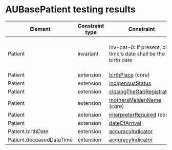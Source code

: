 # AUBasePatient testing results

|Element|Constraint type|Constraint|Tests|
| ------|---------------|----------|-----|
|Patient|invariant|inv-pat-0: If present, birth time's date shall be the birth date|[![inv-pat-0 tests](https://github.com/robstwd/au-fhir-base-test-cases/actions/workflows/AUBasePatient-validation.yml/badge.svg)](https://github.com/robstwd/au-fhir-base-test-cases/actions/workflows/AUBasePatient-validation.yml)|
|Patient|extension|[birthPlace](http://hl7.org/fhir/R4/extension-patient-birthplace.html) (core)| |
|Patient|extension|[indigenousStatus](http://hl7.org.au/fhir/StructureDefinition/indigenous-status)| |
|Patient|extension|[closingTheGapRegistration](http://hl7.org.au/fhir/StructureDefinition/closing-the-gap-registration)| |
|Patient|extension|[mothersMaidenName](http://hl7.org/fhir/StructureDefinition/patient-mothersMaidenName) (core)| |
|Patient|extension|[interpreterRequired](http://hl7.org/fhir/StructureDefinition/patient-interpreterRequired) (core)| |
|Patient|extension|[dateOfArrival](http://hl7.org.au/fhir/StructureDefinition/date-of-arrival)| |
|Patient.birthDate|extension|[accuracyIndicator](http://hl7.org.au/fhir/StructureDefinition/date-accuracy-indicator)| |
|Patient.deceasedDateTime|extension|[accuracyIndicator](http://hl7.org.au/fhir/StructureDefinition/date-accuracy-indicator)| |